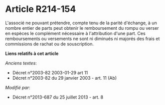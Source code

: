 # Article R214-154

L'associé ne pouvant prétendre, compte tenu de la parité d'échange, à un nombre entier de parts peut obtenir le remboursement
du rompu ou verser en espèces le complément nécessaire à l'attribution d'une part. Ces remboursements ou versements ne sont
ni diminués ni majorés des frais et commissions de rachat ou de souscription.

**Liens relatifs à cet article**

_Anciens textes_:

  - Décret n°2003-82 2003-01-29 art 11
  - Décret n°2003-82 du 29 janvier 2003 - art. 11 (Ab)

_Modifié par_:

  - Décret n°2013-687 du 25 juillet 2013 - art. 8

